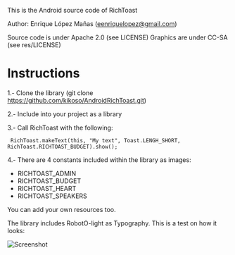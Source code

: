 This is the Android source code of RichToast

Author: Enrique López Mañas (eenriquelopez@gmail.com)

Source code is under Apache 2.0 (see LICENSE)
Graphics are under CC-SA (see res/LICENSE)


Instructions
==============

1.- Clone the library (git clone https://github.com/kikoso/AndroidRichToast.git)

2.- Include into your project as a library

3.- Call RichToast with the following:

   
	 RichToast.makeText(this, "My text", Toast.LENGH_SHORT, RichToast.RICHTOAST_BUDGET).show();


4.- There are 4 constants included within the library as images:

* RICHTOAST_ADMIN
* RICHTOAST_BUDGET
* RICHTOAST_HEART
* RICHTOAST_SPEAKERS

You can add your own resources too.

The library includes RobotO-light as Typography. This is a test on how it looks:

![Screenshot](https://raw.github.com/kikoso/AndroidRichToast/master/assets/screenshot.png)
